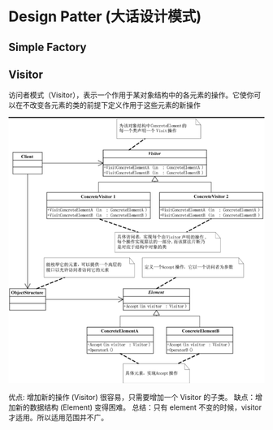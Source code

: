 # Design Patter (大话设计模式)

## Simple Factory

## Visitor

访问者模式（Visitor），表示一个作用于某对象结构中的各元素的操作。它使你可以在不改变各元素的类的前提下定义作用于这些元素的新操作

![visitor uml](./src/visitor/visitor_uml.png)

优点: 增加新的操作 (Visitor) 很容易，只需要增加一个 Visitor 的子类。
缺点：增加新的数据结构 (Element) 变得困难。
总结：只有 element 不变的时候，visitor 才适用。所以适用范围并不广。

